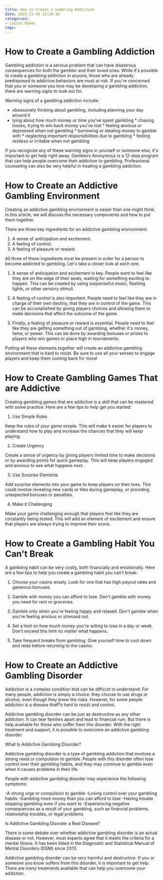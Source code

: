 ```yaml
---
title: How to Create a Gambling Addiction
date: 2022-11-30 12:20:16
categories:
- Casino Rooms
tags:
---
```



#  How to Create a Gambling Addiction

Gambling addiction is a serious problem that can have disastrous consequences for both the gambler and their loved ones. While it's possible to create a gambling addiction in anyone, those who are already predisposed to addictive behaviors are most at risk. If you're concerned that you or someone you love may be developing a gambling addiction, there are warning signs to look out for.

 Warning signs of a gambling addiction include:

* obsessively thinking about gambling, including planning your day around it
 * lying about how much money or time you've spent gambling * chasing losses, trying to win back money you've lost * feeling anxious or depressed when not gambling * borrowing or stealing money to gamble with * neglecting important responsibilities due to gambling * feeling restless or irritable when not gambling

If you recognize any of these warning signs in yourself or someone else, it's important to get help right away. Gamblers Anonymous is a 12-step program that can help people overcome their addiction to gambling. Professional counseling can also be very helpful in treating a gambling addiction.

#  How to Create an Addictive Gambling Environment

Creating an addictive gambling environment is easier than one might think. In this article, we will discuss the necessary components and how to put them together.

There are three key ingredients for an addictive gambling environment:

1) A sense of anticipation and excitement.
2) A feeling of control.
3) A feeling of pleasure or reward.

All three of these ingredients must be present in order for a person to become addicted to gambling. Let's take a closer look at each one.

1) A sense of anticipation and excitement is key. People want to feel like they are on the edge of their seats, waiting for something exciting to happen. This can be created by using suspenseful music, flashing lights, or other sensory stimuli.

2) A feeling of control is also important. People need to feel like they are in charge of their own destiny, that they are in control of the game. This can be accomplished by giving players choices and allowing them to make decisions that affect the outcome of the game.

3) Finally, a feeling of pleasure or reward is essential. People need to feel like they are getting something out of gambling, whether it's money, fame, or power. This can be done by awarding bonuses or prizes to players who win games or place high in tournaments.

Putting all these elements together will create an addictive gambling environment that is hard to resist. Be sure to use all your senses to engage players and keep them coming back for more!

#  How to Create Gambling Games That are Addictive

Creating gambling games that are addictive is a skill that can be mastered with some practice. Here are a few tips to help get you started:

1. Use Simple Rules

Keep the rules of your game simple. This will make it easier for players to understand how to play and increase the chances that they will keep playing.

2. Create Urgency

Create a sense of urgency by giving players limited time to make decisions or by awarding points for quick gameplay. This will keep players engaged and anxious to see what happens next.

3. Use Surprise Elements

Add surprise elements into your game to keep players on their toes. This could involve revealing new cards or tiles during gameplay, or providing unexpected bonuses or penalties.

4. Make it Challenging

Make your game challenging enough that players feel like they are constantly being tested. This will add an element of excitement and ensure that players are always trying to improve their score.

#  How to Create a Gambling Habit You Can't Break

A gambling habit can be very costly, both financially and emotionally. Here are a few tips to help you create a gambling habit you can't break:

1. Choose your casino wisely. Look for one that has high payout rates and generous bonuses.

2. Gamble with money you can afford to lose. Don't gamble with money you need for rent or groceries.

3. Gamble only when you're feeling happy and relaxed. Don't gamble when you're feeling anxious or stressed out.

4. Set a limit on how much money you're willing to lose in a day or week. Don't exceed this limit no matter what happens.

5. Take frequent breaks from gambling. Give yourself time to cool down and relax before returning to the casino.

#  How to Create an Addictive Gambling Disorder

Addiction is a complex condition that can be difficult to understand. For many people, addiction is simply a choice: they choose to use drugs or alcohol, even though they know the risks. However, for some people addiction is a disease thatÎ²s hard to resist and control.

Addictive gambling disorder can be just as destructive as any other addiction. It can tear families apart and lead to financial ruin. But there is help available for those who suffer from this disorder. With the right treatment and support, it is possible to overcome an addictive gambling disorder.

What Is Addictive Gambling Disorder?

Addictive gambling disorder is a type of gambling addiction that involves a strong need or compulsion to gamble. People with this disorder often lose control over their gambling habits, and they may continue to gamble even when it causes problems in their life.

People with addictive gambling disorder may experience the following symptoms:

-A strong urge or compulsion to gamble
-Losing control over your gambling habits
-Gambling more money than you can afford to lose
-Having trouble stopping gambling even if you want to
-Experiencing negative consequences as a result of your gambling, such as financial problems, relationship troubles, or legal problems

Is Addictive Gambling Disorder a Real Disease?

There is some debate over whether addictive gambling disorder is an actual disease or not. However, most experts agree that it meets the criteria for a mental illness. It has been listed in the Diagnostic and Statistical Manual of Mental Disorders (DSM) since 2013.


  Addictive gambling disorder can be very harmful and destructive. If you or someone you know suffers from this disorder, it is important to get help. There are many treatments available that can help you overcome your addiction.